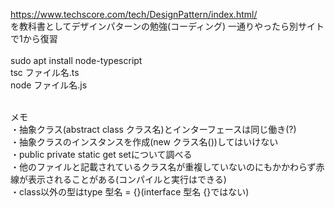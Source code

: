 https://www.techscore.com/tech/DesignPattern/index.html/<br>
を教科書としてデザインパターンの勉強(コーディング) 一通りやったら別サイトで1から復習<br><br>
sudo apt install node-typescript<br>
tsc ファイル名.ts<br>
node ファイル名.js<br><br>

メモ<br>
・抽象クラス(abstract class クラス名)とインターフェースは同じ働き(?)<br>
・抽象クラスのインスタンスを作成(new クラス名())してはいけない<br>
・public private static get setについて調べる<br>
・他のファイルと記載されているクラス名が重複していないのにもかかわらず赤線が表示されることがある(コンパイルと実行はできる)<br>
・class以外の型はtype 型名 = {}(interface 型名 {}ではない)<br>